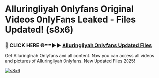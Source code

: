 # Alluringliyah Onlyfans Original Videos 0nlyFans Leaked - Files Updated! (s8x6)

<h3>🔴 CLICK HERE 🌐==►► <a href="https://tinyurl.com/ehrbuxhb" rel="nofollow">Alluringliyah Onlyfans Updated Files</a></h3>

Get Alluringliyah Onlyfans and all content. Now you can access all videos and pictures of Alluringliyah Onlyfans. New Updated Files 2025!

[![s8x6](https://i.imgur.com/lVYEuWS.gif)](https://tinyurl.com/ehrbuxhb)

